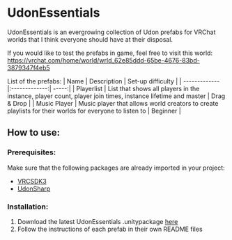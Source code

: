 # UdonEssentials
UdonEssentials is an evergrowing collection of Udon prefabs for VRChat worlds that I think everyone should have at their disposal.

If you would like to test the prefabs in game, feel free to visit this world: https://vrchat.com/home/world/wrld_62e85ddd-65be-4676-83bd-3879347f4eb5

List of the prefabs:
| Name | Description | Set-up difficulty |
| ------------- |:-------------:| -----:|
| Playerlist | List that shows all players in the instance, player count, player join times, instance lifetime and master | Drag & Drop |
| Music Player | Music player that allows world creators to create playlists for their worlds for everyone to listen to | Beginner |

## How to use:
### Prerequisites:
Make sure that the following packages are already imported in your project:
* [VRCSDK3](https://vrchat.com/download/sdk3-worlds)
* [UdonSharp](https://github.com/MerlinVR/UdonSharp/releases/latest)

### Installation:
1. Download the latest UdonEssentials .unitypackage [here](https://github.com/Varneon/UdonEssentials/releases/latest)
2. Follow the instructions of each prefab in their own README files
